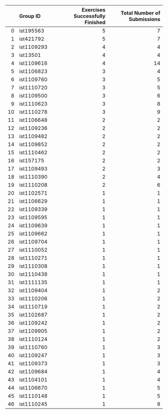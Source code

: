 |    | Group ID   |   Exercises Successfully Finished |   Total Number of Submissions |
|---:|:-----------|----------------------------------:|------------------------------:|
|  0 | ist195563  |                                 5 |                             7 |
|  1 | ist421792  |                                 5 |                             7 |
|  2 | ist1109293 |                                 4 |                             4 |
|  3 | ist13501   |                                 4 |                             4 |
|  4 | ist1109616 |                                 4 |                            14 |
|  5 | ist1106823 |                                 3 |                             4 |
|  6 | ist1109760 |                                 3 |                             5 |
|  7 | ist1110720 |                                 3 |                             5 |
|  8 | ist1109500 |                                 3 |                             6 |
|  9 | ist1110623 |                                 3 |                             8 |
| 10 | ist1110278 |                                 3 |                             9 |
| 11 | ist1106648 |                                 2 |                             2 |
| 12 | ist1109236 |                                 2 |                             2 |
| 13 | ist1109482 |                                 2 |                             2 |
| 14 | ist1109852 |                                 2 |                             2 |
| 15 | ist1110462 |                                 2 |                             2 |
| 16 | ist157175  |                                 2 |                             2 |
| 17 | ist1109493 |                                 2 |                             3 |
| 18 | ist1110390 |                                 2 |                             4 |
| 19 | ist1110208 |                                 2 |                             6 |
| 20 | ist1102571 |                                 1 |                             1 |
| 21 | ist1106629 |                                 1 |                             1 |
| 22 | ist1109339 |                                 1 |                             1 |
| 23 | ist1109595 |                                 1 |                             1 |
| 24 | ist1109639 |                                 1 |                             1 |
| 25 | ist1109662 |                                 1 |                             1 |
| 26 | ist1109704 |                                 1 |                             1 |
| 27 | ist1110052 |                                 1 |                             1 |
| 28 | ist1110271 |                                 1 |                             1 |
| 29 | ist1110308 |                                 1 |                             1 |
| 30 | ist1110438 |                                 1 |                             1 |
| 31 | ist1111135 |                                 1 |                             1 |
| 32 | ist1109404 |                                 1 |                             2 |
| 33 | ist1110206 |                                 1 |                             2 |
| 34 | ist1110719 |                                 1 |                             2 |
| 35 | ist1102687 |                                 1 |                             2 |
| 36 | ist1109242 |                                 1 |                             2 |
| 37 | ist1109905 |                                 1 |                             2 |
| 38 | ist1110124 |                                 1 |                             2 |
| 39 | ist1110760 |                                 1 |                             3 |
| 40 | ist1109247 |                                 1 |                             3 |
| 41 | ist1109373 |                                 1 |                             3 |
| 42 | ist1109684 |                                 1 |                             4 |
| 43 | ist1104101 |                                 1 |                             4 |
| 44 | ist1106670 |                                 1 |                             5 |
| 45 | ist1110148 |                                 1 |                             5 |
| 46 | ist1110245 |                                 1 |                             9 |